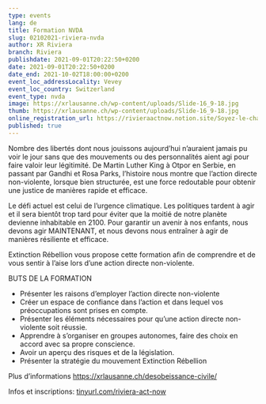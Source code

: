 ```yaml
---
type: events
lang: de
title: Formation NVDA
slug: 02102021-riviera-nvda
author: XR Riviera
branch: Riviera
publishdate: 2021-09-01T20:22:50+0200
date: 2021-09-01T20:22:50+0200
date_end: 2021-10-02T18:00:00+0200
event_loc_addressLocality: Vevey
event_loc_country: Switzerland
event_type: nvda
image: https://xrlausanne.ch/wp-content/uploads/Slide-16_9-18.jpg
thumb: https://xrlausanne.ch/wp-content/uploads/Slide-16_9-18.jpg
online_registration_url: https://rivieraactnow.notion.site/Soyez-le-changement-09402a28bd774b00aa6b4a426fce416e
published: true
---
```

<!--StartFragment-->

Nombre des libertés dont nous jouissons aujourd’hui n’auraient jamais pu voir le jour sans que des mouvements ou des personnalités aient agi pour faire valoir leur légitimité. De Martin Luther King à Otpor en Serbie, en passant par Gandhi et Rosa Parks, l’histoire nous montre que l’action directe non-violente, lorsque bien structurée, est une force redoutable pour obtenir une justice de manières rapide et efficace.

Le défi actuel est celui de l’urgence climatique. Les politiques tardent à agir et il sera bientôt trop tard pour éviter que la moitié de notre planète devienne inhabitable en 2100. Pour garantir un avenir à nos enfants, nous devons agir MAINTENANT, et nous devons nous entraîner à agir de manières résiliente et efficace.

Extinction Rébellion vous propose cette formation afin de comprendre et de vous sentir à l’aise lors d’une action directe non-violente.

BUTS DE LA FORMATION

* Présenter les raisons d’employer l’action directe non-violente
* Créer un espace de confiance dans l’action et dans lequel vos préoccupations sont prises en compte.
* Présenter les éléments nécessaires pour qu’une action directe non-violente soit réussie.
* Apprendre à s’organiser en groupes autonomes, faire des choix en accord avec sa propre conscience.
* Avoir un aperçu des risques et de la législation.
* Présenter la stratégie du mouvement Extinction Rébellion

Plus d’informations <https://xrlausanne.ch/desobeissance-civile/>

Infos et inscriptions: [tinyurl.com/riviera-act-now](https://tinyurl.com/riviera-act-now?fbclid=IwAR2JcD_PLW71JtjQT7KVBNu5b2byd3u6QQUAm1eGjZlvEQm9RkSEcnh1f5k)

<!--EndFragment-->